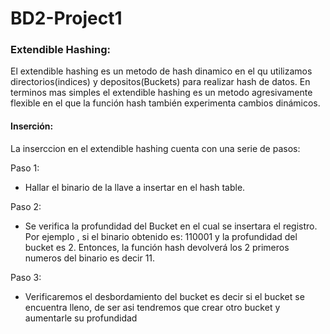 # BD2-Project1

### Extendible Hashing:
El extendible hashing es un metodo de hash dinamico en el qu utilizamos directorios(indices) y depositos(Buckets) para realizar hash de datos. En terminos mas simples el extendible
hashing es un metodo agresivamente flexible en el que la función hash también experimenta cambios dinámicos.

#### Inserción:
La inserccion en el extendible hashing cuenta con una serie de pasos:

Paso 1:
- Hallar el binario de la llave a insertar en el hash table.

Paso 2:
- Se verifica la profundidad del Bucket en el cual se insertara el registro.
  Por ejemplo , si  el binario obtenido es: 110001 y la profundidad del bucket es 2. Entonces, la función hash devolverá los 2 primeros numeros del binario es decir 11.
  
Paso 3:
- Verificaremos el desbordamiento del bucket es decir si el bucket se encuentra lleno, de ser asi tendremos que crear otro bucket y aumentarle su profundidad


